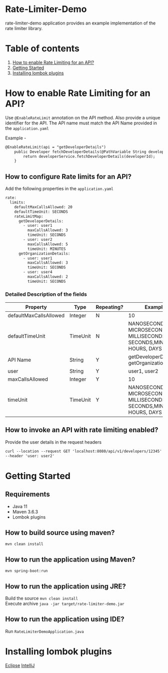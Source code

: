 # Rate-Limiter-Demo
rate-limiter-demo application provides an example implementation of the rate limiter library.

# Table of contents
1. [How to enable Rate Limiting for an API?](#howToEnable)
2. [Getting Started](#gettingStarted)
3. [Installing lombok plugins](#installingLombok)

# How to enable Rate Limiting for an API? <a name="howToEnable"></a>
Use ```@EnableRateLimit``` annotation on the API method. Also provide a
unique identifier for the API. The API name must match the API Name provided 
in the ```application.yaml```

Example - 
```dtd
@EnableRateLimit(api = "getDeveloperDetails")
    public Developer fetchDeveloperDetails(@PathVariable String developerId) {
        return developerService.fetchDeveloperDetails(developerId);
    }
```

## How to configure Rate limits for an API?
Add the following properties in the ```application.yaml```
```dtd
rate:
  limits:
    defaultMaxCallsAllowed: 20
    defaultTimeUnit: SECONDS
    rateLimitMap:
      getDeveloperDetails:
        - user: user1
          maxCallsAllowed: 3
          timeUnit: SECONDS
        - user: user2
          maxCallsAllowed: 5
          timeUnit: MINUTES
      getOrganizationDetails:
        - user: user1
          maxCallsAllowed: 3
          timeUnit: SECONDS
        - user: user4
          maxCallsAllowed: 2
          timeUnit: SECONDS
```

### Detailed Description of the fields
| Property               | Type     | Repeating? | Example                                                               |
|------------------------|----------|------------|-----------------------------------------------------------------------|
| defaultMaxCallsAllowed | Integer  | N          | 10                                                                    |
| defaultTimeUnit        | TimeUnit | N          | NANOSECONDS, MICROSECONDS, MILLISECONDS, SECONDS,MINUTES, HOURS, DAYS |
| API Name               | String   | Y          | getDeveloperDetails, getOrganizationDetails                           |
| user                   | String   | Y          | user1, user2                                                          |
| maxCallsAllowed        | Integer  | Y          | 10                                                                    |
| timeUnit               | TimeUnit | Y          | NANOSECONDS, MICROSECONDS, MILLISECONDS, SECONDS,MINUTES, HOURS, DAYS |

## How to invoke an API with rate limiting enabled?
Provide the user details in the request headers
```dtd
curl --location --request GET 'localhost:8080/api/v1/developers/12345' \
--header 'user: user2'
```

# Getting Started <a name="gettingStarted"></a>

## Requirements
* Java 11
* Maven 3.6.3
* Lombok plugins

## How to build source using maven?
```mvn clean install```

## How to run the application using Maven?
```mvn spring-boot:run```

## How to run the application using JRE?
Build the source ```mvn clean install```<br/>
Execute archive ```java -jar target/rate-limiter-demo.jar```

## How to run the application using IDE?
Run ```RateLimiterDemoApplication.java```

# Installing lombok plugins <a name="installingLombok"></a>
[Eclipse](https://projectlombok.org/setup/eclipse)
[IntelliJ](https://projectlombok.org/setup/intellij)



